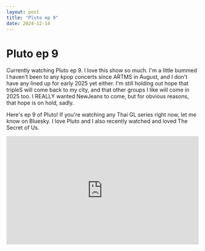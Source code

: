 ```yaml
---
layout: post
title: "Pluto ep 9"
date: 2024-12-14
---
```


# Pluto ep 9

Currently watching Pluto ep 9. I love this show so much. I'm a little bummed I haven't been to any kpop concerts since ARTMS in August, and I don't have any lined up for early 2025 yet either. I'm still holding out hope that tripleS will come back to my city, and that other groups I like will come in 2025 too. I REALLY wanted NewJeans to come, but for obvious reasons, that hope is on hold, sadly.

Here's ep 9 of Pluto! If you're watching any Thai GL series right now, let me know on Bluesky. I love Pluto and I also recently watched and loved The Secret of Us.

<div style="position: relative; padding-bottom: 56.25%; height: 0; overflow: hidden; max-width: 100%; height: auto;">
  <iframe style="position: absolute; top: 0; left: 0; width: 100%; height: 100%;" src="https://www.youtube.com/embed/VXm8zPxC67I" frameborder="0" allowfullscreen></iframe>
</div>
